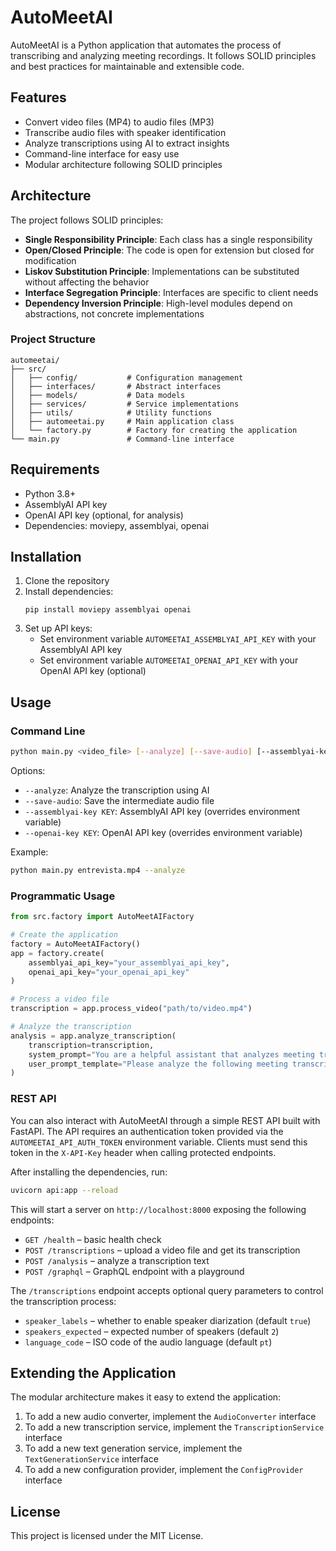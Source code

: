 # AutoMeetAI

AutoMeetAI is a Python application that automates the process of transcribing and analyzing meeting recordings. It follows SOLID principles and best practices for maintainable and extensible code.

## Features

- Convert video files (MP4) to audio files (MP3)
- Transcribe audio files with speaker identification
- Analyze transcriptions using AI to extract insights
- Command-line interface for easy use
- Modular architecture following SOLID principles

## Architecture

The project follows SOLID principles:

- **Single Responsibility Principle**: Each class has a single responsibility
- **Open/Closed Principle**: The code is open for extension but closed for modification
- **Liskov Substitution Principle**: Implementations can be substituted without affecting the behavior
- **Interface Segregation Principle**: Interfaces are specific to client needs
- **Dependency Inversion Principle**: High-level modules depend on abstractions, not concrete implementations

### Project Structure

```
automeetai/
├── src/
│   ├── config/           # Configuration management
│   ├── interfaces/       # Abstract interfaces
│   ├── models/           # Data models
│   ├── services/         # Service implementations
│   ├── utils/            # Utility functions
│   ├── automeetai.py     # Main application class
│   └── factory.py        # Factory for creating the application
└── main.py               # Command-line interface
```

## Requirements

- Python 3.8+
- AssemblyAI API key
- OpenAI API key (optional, for analysis)
- Dependencies: moviepy, assemblyai, openai

## Installation

1. Clone the repository
2. Install dependencies:
   ```
   pip install moviepy assemblyai openai
   ```
3. Set up API keys:
   - Set environment variable `AUTOMEETAI_ASSEMBLYAI_API_KEY` with your AssemblyAI API key
   - Set environment variable `AUTOMEETAI_OPENAI_API_KEY` with your OpenAI API key (optional)

## Usage

### Command Line

```bash
python main.py <video_file> [--analyze] [--save-audio] [--assemblyai-key KEY] [--openai-key KEY]
```

Options:
- `--analyze`: Analyze the transcription using AI
- `--save-audio`: Save the intermediate audio file
- `--assemblyai-key KEY`: AssemblyAI API key (overrides environment variable)
- `--openai-key KEY`: OpenAI API key (overrides environment variable)

Example:
```bash
python main.py entrevista.mp4 --analyze
```

### Programmatic Usage

```python
from src.factory import AutoMeetAIFactory

# Create the application
factory = AutoMeetAIFactory()
app = factory.create(
    assemblyai_api_key="your_assemblyai_api_key",
    openai_api_key="your_openai_api_key"
)

# Process a video file
transcription = app.process_video("path/to/video.mp4")

# Analyze the transcription
analysis = app.analyze_transcription(
    transcription=transcription,
    system_prompt="You are a helpful assistant that analyzes meeting transcriptions.",
    user_prompt_template="Please analyze the following meeting transcription:\n\n{transcription}"
)
```

### REST API

You can also interact with AutoMeetAI through a simple REST API built with
FastAPI. The API requires an authentication token provided via the
`AUTOMEETAI_API_AUTH_TOKEN` environment variable. Clients must send this token in
the `X-API-Key` header when calling protected endpoints.

After installing the dependencies, run:

```bash
uvicorn api:app --reload
```

This will start a server on `http://localhost:8000` exposing the following
endpoints:

- `GET /health` – basic health check
- `POST /transcriptions` – upload a video file and get its transcription
- `POST /analysis` – analyze a transcription text
- `POST /graphql` – GraphQL endpoint with a playground


The `/transcriptions` endpoint accepts optional query parameters to control the
transcription process:

- `speaker_labels` – whether to enable speaker diarization (default `true`)
- `speakers_expected` – expected number of speakers (default `2`)
- `language_code` – ISO code of the audio language (default `pt`)

## Extending the Application

The modular architecture makes it easy to extend the application:

1. To add a new audio converter, implement the `AudioConverter` interface
2. To add a new transcription service, implement the `TranscriptionService` interface
3. To add a new text generation service, implement the `TextGenerationService` interface
4. To add a new configuration provider, implement the `ConfigProvider` interface

## License

This project is licensed under the MIT License.
